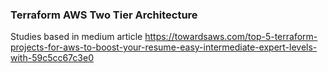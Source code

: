 ### Terraform AWS Two Tier Architecture

Studies based in medium article https://towardsaws.com/top-5-terraform-projects-for-aws-to-boost-your-resume-easy-intermediate-expert-levels-with-59c5cc67c3e0